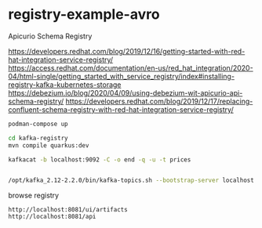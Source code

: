 # registry-example-avro

Apicurio Schema Registry

https://developers.redhat.com/blog/2019/12/16/getting-started-with-red-hat-integration-service-registry/
https://access.redhat.com/documentation/en-us/red_hat_integration/2020-04/html-single/getting_started_with_service_registry/index#installing-registry-kafka-kubernetes-storage
https://debezium.io/blog/2020/04/09/using-debezium-wit-apicurio-api-schema-registry/
https://developers.redhat.com/blog/2019/12/17/replacing-confluent-schema-registry-with-red-hat-integration-service-registry/

```bash
podman-compose up

cd kafka-registry
mvn compile quarkus:dev

kafkacat -b localhost:9092 -C -o end -q -u -t prices


/opt/kafka_2.12-2.2.0/bin/kafka-topics.sh --bootstrap-server localhost:9092 --delete --topic prices
```

browse registry
```
http://localhost:8081/ui/artifacts
http://localhost:8081/api
```
